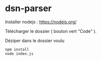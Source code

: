 # dsn-parser

Installer nodejs : https://nodejs.org/

Télécharger le dossier ( bouton vert "Code" ).

Déziper dans le dossier voulu

```
npm install
node index.js
```
